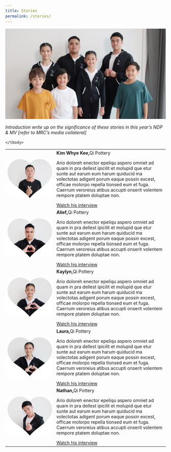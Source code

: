 ```yaml
---
title: Stories
permalink: /stories/
---
```

![Stories](/images/NDP22%20Website%2017May20227.jpg)

*Introduction write up on the significance of these stories in this year’s NDP & MV [refer to MRC’s
media collateral]*


<table>
    <tbody>
        <tr>
            <td><img src="/images/NDP22 Website 17May20228.jpg" alt="image"></td>
            <td>
                <b>Kim Whye Kee,</b>Qi Pottery
                <p>Ario doloreh enector epeliqu aspero omniet ad quam in pra
                    dellest ipicilit et molupid que etur sunte aut earum eum harum
                    quiducid ma volectotas adigent porum eaque possin excest,
                    officae molorpo repella tionsed eum et fuga. Caerrum veroreius
                    atibus accupti onserit volentem rempore ptatem doluptae non. </p>
                    <a href="">Watch his interview</a>
            </td>
        </tr>
        <tr>
            <td><img src="/images/NDP22 Website 17May20229.jpg" alt="image"></td>
            <td>
                <b>Alief,</b>Qi Pottery
                <p>Ario doloreh enector epeliqu aspero omniet ad quam in pra
                    dellest ipicilit et molupid que etur sunte aut earum eum harum
                    quiducid ma volectotas adigent porum eaque possin excest,
                    officae molorpo repella tionsed eum et fuga. Caerrum veroreius
                    atibus accupti onserit volentem rempore ptatem doluptae non. </p>
                    <a href="">Watch his interview</a>
            </td>
        </tr>
        <tr>
            <td><img src="/images/NDP22 Website 17May202211.jpg" alt="image"></td>
            <td>
                <b>Kaylyn,</b>Qi Pottery
                <p>Ario doloreh enector epeliqu aspero omniet ad quam in pra
                    dellest ipicilit et molupid que etur sunte aut earum eum harum
                    quiducid ma volectotas adigent porum eaque possin excest,
                    officae molorpo repella tionsed eum et fuga. Caerrum veroreius
                    atibus accupti onserit volentem rempore ptatem doluptae non. </p>
                    <a href="">Watch his interview</a>
            </td>
        </tr>
        <tr>
            <td><img src="/images/NDP22 Website 17May202212.jpg" alt="image"></td>
            <td>
                <b>Laura,</b>Qi Pottery
                <p>Ario doloreh enector epeliqu aspero omniet ad quam in pra
                    dellest ipicilit et molupid que etur sunte aut earum eum harum
                    quiducid ma volectotas adigent porum eaque possin excest,
                    officae molorpo repella tionsed eum et fuga. Caerrum veroreius
                    atibus accupti onserit volentem rempore ptatem doluptae non. </p>
                    <a href="">Watch his interview</a>
            </td>
        </tr>
        <tr>
            <td><img src="/images/NDP22 Website 17May202213.jpg" alt="image"></td>
            <td>
                <b>Nathan,</b>Qi Pottery
                <p>Ario doloreh enector epeliqu aspero omniet ad quam in pra
                    dellest ipicilit et molupid que etur sunte aut earum eum harum
                    quiducid ma volectotas adigent porum eaque possin excest,
                    officae molorpo repella tionsed eum et fuga. Caerrum veroreius
                    atibus accupti onserit volentem rempore ptatem doluptae non. </p>
                    <a href="">Watch his interview</a>
            </td>
        </tr>
      
        
    </tbody>
</table>